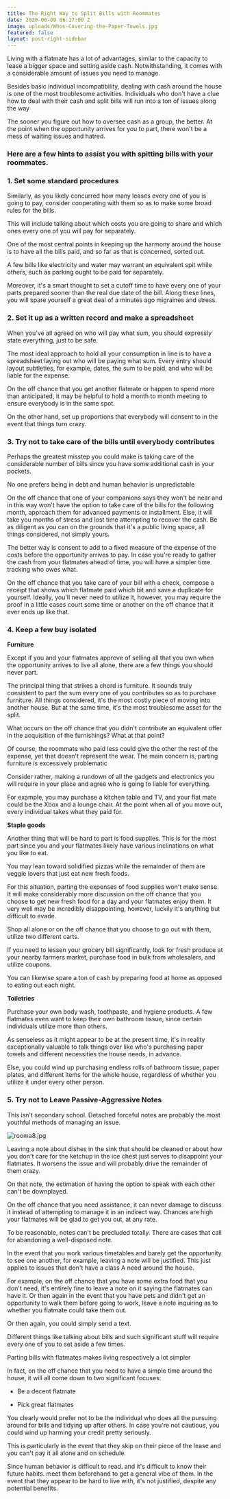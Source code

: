 ```yaml
---
title: The Right Way to Split Bills with Roommates
date: 2020-06-09 06:17:00 Z
image: uploads/Whos-Covering-the-Paper-Towels.jpg
featured: false
layout: post-right-sidebar
---
```


Living with a flatmate has a lot of advantages, similar to the capacity to lease a bigger space and setting aside cash. Notwithstanding, it comes with a considerable amount of issues you need to manage.

Besides basic individual incompatibility, dealing with cash around the house is one of the most troublesome activities. Individuals who don't have a clue how to deal with their cash and split bills will run into a ton of issues along the way

The sooner you figure out how to oversee cash as a group, the better. At the point when the opportunity arrives for you to part, there won't be a mess of waiting issues and hatred.

### Here are a few hints to assist you with spitting bills with your roommates.

### 1. Set some standard procedures

Similarly, as you likely concurred how many leases every one of you is going to pay, consider cooperating with them so as to make some broad rules for the bills.

This will include talking about which costs you are going to share and which ones every one of you will pay for separately.

One of the most central points in keeping up the harmony around the house is to have all the bills paid, and so far as that is concerned, sorted out.

A few bills like electricity and water may warrant an equivalent spit while others, such as parking ought to be paid for separately.

Moreover, it's a smart thought to set a cutoff time to have every one of your parts prepared sooner than the real due date of the bill. Along these lines, you will spare yourself a great deal of a minutes ago migraines and stress.

### 2. Set it up as a written record and make a spreadsheet

When you've all agreed on who will pay what sum, you should expressly state everything, just to be safe.

The most ideal approach to hold all your consumption in line is to have a spreadsheet laying out who will be paying what sum. Every entry should layout subtleties, for example, dates, the sum to be paid, and who will be liable for the expense.

On the off chance that you get another flatmate or happen to spend more than anticipated, it may be helpful to hold a month to month meeting to ensure everybody is in the same spot.

On the other hand, set up proportions that everybody will consent to in the event that things turn crazy.

### 3. Try not to take care of the bills until everybody contributes

Perhaps the greatest misstep you could make is taking care of the considerable number of bills since you have some additional cash in your pockets.

No one prefers being in debt and human behavior is unpredictable

On the off chance that one of your companions says they won't be near and in this way won't have the option to take care of the bills for the following month, approach them for advanced payments or installment. Else, it will take you months of stress and lost time attempting to recover the cash. Be as diligent as you can on the grounds that it's a public living space, all things considered, not simply yours.

The better way is consent to add to a fixed measure of the expense of the costs before the opportunity arrives to pay. In case you're ready to gather the cash from your flatmates ahead of time, you will have a simpler time tracking who owes what.

On the off chance that you take care of your bill with a check, compose a receipt that shows which flatmate paid which bit and save a duplicate for yourself. Ideally, you'll never need to utilize it, however, you may require the proof in a little cases court some time or another on the off chance that it ever ends up like that.

### 4. Keep a few buy isolated

**Furniture**

Except if you and your flatmates approve of selling all that you own when the opportunity arrives to live all alone, there are a few things you should never part.

The principal thing that strikes a chord is furniture. It sounds truly consistent to part the sum every one of you contributes so as to purchase furniture. All things considered, it's the most costly piece of moving into another house. But at the same time, it's the most troublesome asset for the split.

What occurs on the off chance that you didn't contribute an equivalent offer in the acquisition of the furnishings? What at that point?

Of course, the roommate who paid less could give the other the rest of the expense, yet that doesn't represent the wear. The main concern is, parting furniture is excessively problematic

Consider rather, making a rundown of all the gadgets and electronics you will require in your place and agree who is going to liable for everything.

For example, you may purchase a kitchen table and TV, and your flat mate could be the Xbox and a lounge chair. At the point when all of you move out, every individual takes what they paid for.

**Staple goods**

Another thing that will be hard to part is food supplies. This is for the most part since you and your flatmates likely have various inclinations on what you like to eat.

You may lean toward solidified pizzas while the remainder of them are veggie lovers that just eat new fresh foods.

For this situation, parting the expenses of food supplies won't make sense. It will make considerably more discussion on the off chance that you choose to get new fresh food for a day and your flatmates enjoy them. It very well may be incredibly disappointing, however, luckily it's anything but difficult to evade.

Shop all alone or on the off chance that you choose to go out with them, utilize two different carts.

If you need to lessen your grocery bill significantly, look for fresh produce at your nearby farmers market, purchase food in bulk from wholesalers, and utilize coupons.

You can likewise spare a ton of cash by preparing food at home as opposed to eating out each night.

**Toiletries**

Purchase your own body wash, toothpaste, and hygiene products. A few flatmates even want to keep their own bathroom tissue, since certain individuals utilize more than others.

As senseless as it might appear to be at the present time, it's in reality exceptionally valuable to talk things over like who's purchasing paper towels and different necessities the house needs, in advance.

Else, you could wind up purchasing endless rolls of bathroom tissue, paper plates, and different items for the whole house, regardless of whether you utilize it under every other person.

### **5. Try not to Leave Passive-Aggressive Notes**

This isn't secondary school. Detached forceful notes are probably the most youthful methods of managing an issue.

![rooma8.jpg](/uploads/rooma8.jpg)

Leaving a note about dishes in the sink that should be cleaned or about how you don't care for the ketchup in the ice chest just serves to disappoint your flatmates. It worsens the issue and will probably drive the remainder of them crazy.

On that note, the estimation of having the option to speak with each other can't be downplayed.

On the off chance that you need assistance, it can never damage to discuss it instead of attempting to manage it in an indirect way. Chances are high your flatmates will be glad to get you out, at any rate.

To be reasonable, notes can't be precluded totally. There are cases that call for abandoning a well-disposed note.

In the event that you work various timetables and barely get the opportunity to see one another, for example, leaving a note will be justified. This just applies to issues that don't have a class A need around the house.

For example, on the off chance that you have some extra food that you don't need, it's entirely fine to leave a note on it saying the flatmates can have it. Or then again in the event that you have pets and didn't get an opportunity to walk them before going to work, leave a note inquiring as to whether you flatmate could take them out.

Or then again, you could simply send a text.

Different things like talking about bills and such significant stuff will require every one of you to set aside a few times.

Parting bills with flatmates makes living respectively a lot simpler

In fact, on the off chance that you need to have a simple time around the house, it will all come down to two significant focuses:

* Be a decent flatmate

* Pick great flatmates

You clearly would prefer not to be the individual who does all the pursuing around for bills and tidying up after others. In case you're not cautious, you could wind up harming your credit pretty seriously.

This is particularly in the event that they skip on their piece of the lease and you can't pay it all alone and on schedule.

Since human behavior is difficult to read. and it's difficult to know their future habits. meet them beforehand to get a general vibe of them. In the event that they appear to be hard to live with, it's not justified, despite any potential benefits.